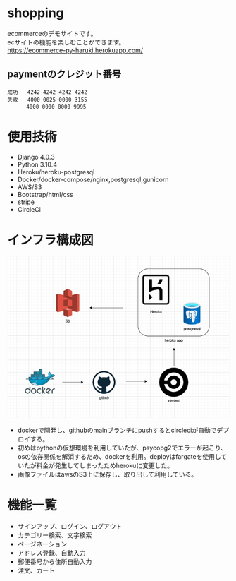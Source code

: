 # shopping 
ecommerceのデモサイトです。  
ecサイトの機能を楽しむことができます。  
https://ecommerce-py-haruki.herokuapp.com/
## paymentのクレジット番号
```
成功   4242 4242 4242 4242
失敗   4000 0025 0000 3155
      4000 0000 0000 9995
```
# 使用技術
- Django 4.0.3
- Python 3.10.4
- Heroku/heroku-postgresql
- Docker/docker-compose/nginx,postgresql,gunicorn
- AWS/S3
- Bootstrap/html/css
- stripe
- CircleCi
# インフラ構成図
![This is an image](./media/read.jpg)
- dockerで開発し、githubのmainブランチにpushするとcircleciが自動でデプロイする。
- 初めはpythonの仮想環境を利用していたが、psycopg2でエラーが起こり、osの依存関係を解消するため、dockerを利用。deployはfargateを使用していたが料金が発生してしまったためherokuに変更した。
- 画像ファイルはawsのS3上に保存し、取り出して利用している。
# 機能一覧
- サインアップ、ログイン、ログアウト
- カテゴリー検索、文字検索
- ページネーション
- アドレス登録、自動入力
- 郵便番号から住所自動入力
- 注文、カート

